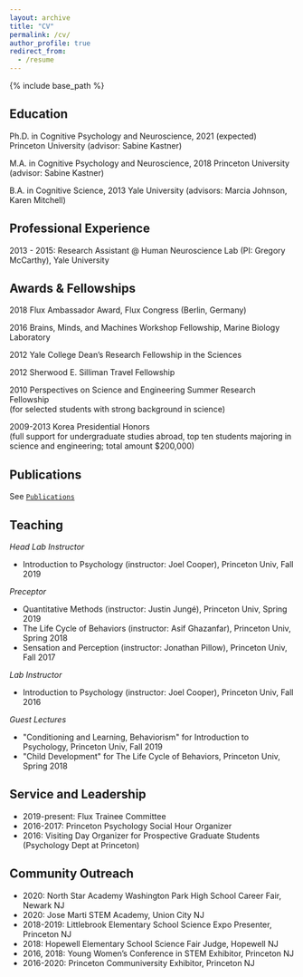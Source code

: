 ```yaml
---
layout: archive
title: "CV"
permalink: /cv/
author_profile: true
redirect_from:
  - /resume
---
```


{% include base_path %}

Education
---

Ph.D. in Cognitive Psychology and Neuroscience, 2021 (expected)
         Princeton University (advisor: Sabine Kastner)

M.A. in Cognitive Psychology and Neuroscience, 2018
         Princeton University (advisor: Sabine Kastner)

B.A. in Cognitive Science, 2013 
        Yale University (advisors: Marcia Johnson, Karen Mitchell)

Professional Experience
---

2013 - 2015: Research Assistant @ Human Neuroscience Lab (PI: Gregory McCarthy), Yale University

  
Awards & Fellowships 
---

2018  Flux Ambassador Award, Flux Congress (Berlin, Germany)

2016  Brains, Minds, and Machines Workshop Fellowship, Marine Biology Laboratory

2012  Yale College Dean’s Research Fellowship in the Sciences

2012  Sherwood E. Silliman Travel Fellowship

2010  Perspectives on Science and Engineering Summer Research Fellowship <br>
      (for selected students with strong background in science)
      
2009-2013  Korea Presidential Honors <br>
          (full support for undergraduate studies abroad, top ten students majoring in science and engineering; total amount $200,000)

Publications
---

See [`Publications`](https://nayeonckim.github.io/publications/)
 
 
Teaching
---
*Head Lab Instructor*
  * Introduction to Psychology (instructor: Joel Cooper), Princeton Univ, Fall 2019  
  
*Preceptor*
  * Quantitative Methods (instructor: Justin Jungé), Princeton Univ, Spring 2019
  * The Life Cycle of Behaviors (instructor: Asif Ghazanfar), Princeton Univ, Spring 2018
  * Sensation and Perception (instructor: Jonathan Pillow), Princeton Univ, Fall 2017
  
*Lab Instructor* 
  * Introduction to Psychology (instructor: Joel Cooper), Princeton Univ, Fall 2016

*Guest Lectures*
  * "Conditioning and Learning, Behaviorism" for Introduction to Psychology, Princeton Univ, Fall 2019
  * "Child Development" for The Life Cycle of Behaviors, Princeton Univ, Spring 2018
  
Service and Leadership
---
* 2019-present: Flux Trainee Committee
* 2016-2017: Princeton Psychology Social Hour Organizer
* 2016: Visiting Day Organizer for Prospective Graduate Students (Psychology Dept at Princeton)

Community Outreach
---
* 2020: North Star Academy Washington Park High School Career Fair, Newark NJ
* 2020: Jose Marti STEM Academy, Union City NJ
* 2018-2019: Littlebrook Elementary School Science Expo Presenter, Princeton NJ
* 2018: Hopewell Elementary School Science Fair Judge, Hopewell NJ
* 2016, 2018: Young Women’s Conference in STEM Exhibitor, Princeton NJ
* 2016-2020: Princeton Communiversity Exhibitor, Princeton NJ

